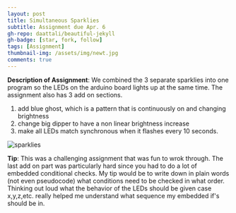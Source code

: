 ```yaml
---
layout: post
title: Simultaneous Sparklies
subtitle: Assignment due Apr. 6
gh-repo: daattali/beautiful-jekyll
gh-badge: [star, fork, follow]
tags: [Assignment]
thumbnail-img: /assets/img/newt.jpg
comments: true
---
```

**Description of Assignment**: We combined the 3 separate sparklies into one program so the LEDs on the arduino board lights up at the same time. 
The assignment also has 3 add on sections.
1. add blue ghost, which is a pattern that is continuously on and changing brightness
2. change big dipper to have a non linear brightness increase
3. make all LEDs match synchronous when it flashes every 10 seconds.
  
![sparklies](https://darrendywang.github.io/assets/img/sparklies.jpg)  




**Tip**: This was a challenging assignment that was fun to wrok through. The last add on part was particularly hard since you had to
do a lot of embedded conditional checks. My tip would be to write down in plain words (not even pseudocode) what conditions need to be
checked in what order. Thinking out loud what the behavior of the LEDs should be given case x,y,z,etc. really helped me understand what
sequence my embedded if's should be in.
